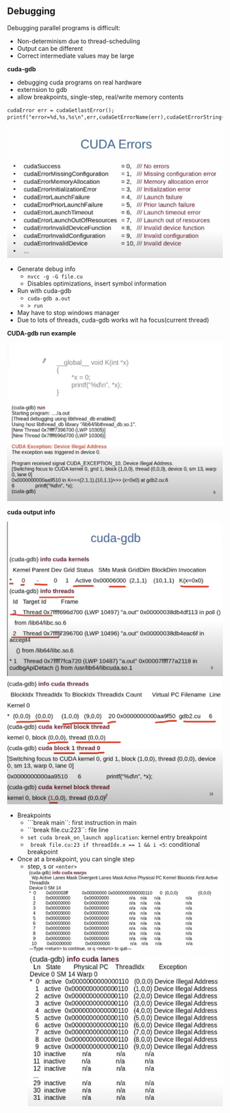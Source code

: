 ## Debugging
Debugging parallel programs is difficult:
- Non-determinism due to thread-scheduling
- Output can be different
- Correct intermediate values may be large

**cuda-gdb**
- debugging cuda programs on real hardware
- externsion to gdb
- allow breakpoints, single-step, real/write memory contents

```
cudaError err = cudaGetlastError();
printf("error=%d,%s,%s\n",err,cudaGetErrorName(err),cudaGetErrorString(err));
```

![CUDA errors](CUDAerrors.png)

- Generate debug info
    - ```nvcc -g -G file.cu```
    - Disables optimizations, insert symbol information
- Run with cuda-gdb
    - ``` cuda-gdb a.out ```
    - ``` > run ```
- May have to stop windows manager
- Due to lots of threads, cuda-gdb works wit ha focus(current thread)


**CUDA-gdb run example**

![CUDA-GDB run example](CUDAgdbRunExample.png)

**cuda output info**

![cuda Kernels info](InfoCUDAKernels.png)
![cuda Threads info](InfoCUDAThreads.png)

- Breakpoints
    - ```break main``: first instruction in main
    - ```break file.cu:223``: file line
    - ```set cuda break_on_launch application```: kernel entry breakpoint
    - ``` break file.cu:23 if threadIdx.x == 1 && i <5```: conditional breakpoint
- Once at a breakpoint, you can single step
    - step, s or `<enter>` ![cuda warps](InfoCUDAWraps.png) ![cuda lanes](InfoCUDALanes.png)
